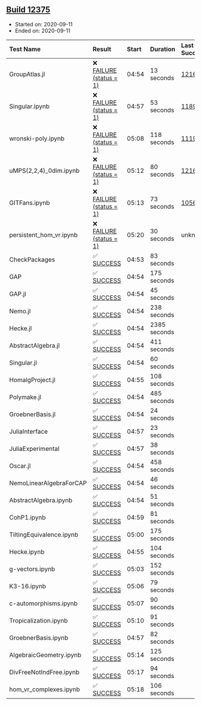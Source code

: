 ## [Build 12375](https://oscarci.mathematik.uni-kl.de/job/oscar/12375/)

* Started on: 2020-09-11
* Ended on: 2020-09-11

| Test Name    | Result | Start | Duration | Last Success | First Failure |
|:-------------|:-------|:------|:---------|:-------------|:--------------|
| GroupAtlas.jl | ❌ [FAILURE (status = 1)](https://oscarci.mathematik.uni-kl.de/job/oscar/12375/artifact/logs/build-12375/GroupAtlas.jl.log) | 04:54 | 13 seconds | [12167](https://oscarci.mathematik.uni-kl.de/job/oscar/12167/) | [12168](https://oscarci.mathematik.uni-kl.de/job/oscar/12168/) |
| Singular.ipynb | ❌ [FAILURE (status = 1)](https://oscarci.mathematik.uni-kl.de/job/oscar/12375/artifact/logs/build-12375/Singular.ipynb.log) | 04:57 | 53 seconds | [11893](https://oscarci.mathematik.uni-kl.de/job/oscar/11893/) | [11894](https://oscarci.mathematik.uni-kl.de/job/oscar/11894/) |
| wronski-poly.ipynb | ❌ [FAILURE (status = 1)](https://oscarci.mathematik.uni-kl.de/job/oscar/12375/artifact/logs/build-12375/wronski-poly.ipynb.log) | 05:08 | 118 seconds | [11192](https://oscarci.mathematik.uni-kl.de/job/oscar/11192/) | [11193](https://oscarci.mathematik.uni-kl.de/job/oscar/11193/) |
| uMPS(2,2,4)_0dim.ipynb | ❌ [FAILURE (status = 1)](https://oscarci.mathematik.uni-kl.de/job/oscar/12375/artifact/logs/build-12375/uMPS-2-2-4-_0dim.ipynb.log) | 05:12 | 80 seconds | [12167](https://oscarci.mathematik.uni-kl.de/job/oscar/12167/) | [12168](https://oscarci.mathematik.uni-kl.de/job/oscar/12168/) |
| GITFans.ipynb | ❌ [FAILURE (status = 1)](https://oscarci.mathematik.uni-kl.de/job/oscar/12375/artifact/logs/build-12375/GITFans.ipynb.log) | 05:13 | 73 seconds | [10566](https://oscarci.mathematik.uni-kl.de/job/oscar/10566/) | [10567](https://oscarci.mathematik.uni-kl.de/job/oscar/10567/) |
| persistent_hom_vr.ipynb | ❌ [FAILURE (status = 1)](https://oscarci.mathematik.uni-kl.de/job/oscar/12375/artifact/logs/build-12375/persistent_hom_vr.ipynb.log) | 05:20 | 30 seconds | unknown | unknown |
| CheckPackages | ✅ [SUCCESS](https://oscarci.mathematik.uni-kl.de/job/oscar/12375/artifact/logs/build-12375/CheckPackages.log) | 04:53 | 83 seconds |  |  |
| GAP | ✅ [SUCCESS](https://oscarci.mathematik.uni-kl.de/job/oscar/12375/artifact/logs/build-12375/GAP.log) | 04:54 | 175 seconds |  |  |
| GAP.jl | ✅ [SUCCESS](https://oscarci.mathematik.uni-kl.de/job/oscar/12375/artifact/logs/build-12375/GAP.jl.log) | 04:54 | 45 seconds |  |  |
| Nemo.jl | ✅ [SUCCESS](https://oscarci.mathematik.uni-kl.de/job/oscar/12375/artifact/logs/build-12375/Nemo.jl.log) | 04:54 | 238 seconds |  |  |
| Hecke.jl | ✅ [SUCCESS](https://oscarci.mathematik.uni-kl.de/job/oscar/12375/artifact/logs/build-12375/Hecke.jl.log) | 04:54 | 2385 seconds |  |  |
| AbstractAlgebra.jl | ✅ [SUCCESS](https://oscarci.mathematik.uni-kl.de/job/oscar/12375/artifact/logs/build-12375/AbstractAlgebra.jl.log) | 04:54 | 411 seconds |  |  |
| Singular.jl | ✅ [SUCCESS](https://oscarci.mathematik.uni-kl.de/job/oscar/12375/artifact/logs/build-12375/Singular.jl.log) | 04:54 | 60 seconds |  |  |
| HomalgProject.jl | ✅ [SUCCESS](https://oscarci.mathematik.uni-kl.de/job/oscar/12375/artifact/logs/build-12375/HomalgProject.jl.log) | 04:55 | 108 seconds |  |  |
| Polymake.jl | ✅ [SUCCESS](https://oscarci.mathematik.uni-kl.de/job/oscar/12375/artifact/logs/build-12375/Polymake.jl.log) | 04:54 | 485 seconds |  |  |
| GroebnerBasis.jl | ✅ [SUCCESS](https://oscarci.mathematik.uni-kl.de/job/oscar/12375/artifact/logs/build-12375/GroebnerBasis.jl.log) | 04:54 | 24 seconds |  |  |
| JuliaInterface | ✅ [SUCCESS](https://oscarci.mathematik.uni-kl.de/job/oscar/12375/artifact/logs/build-12375/JuliaInterface.log) | 04:57 | 23 seconds |  |  |
| JuliaExperimental | ✅ [SUCCESS](https://oscarci.mathematik.uni-kl.de/job/oscar/12375/artifact/logs/build-12375/JuliaExperimental.log) | 04:57 | 38 seconds |  |  |
| Oscar.jl | ✅ [SUCCESS](https://oscarci.mathematik.uni-kl.de/job/oscar/12375/artifact/logs/build-12375/Oscar.jl.log) | 04:54 | 458 seconds |  |  |
| NemoLinearAlgebraForCAP | ✅ [SUCCESS](https://oscarci.mathematik.uni-kl.de/job/oscar/12375/artifact/logs/build-12375/NemoLinearAlgebraForCAP.log) | 04:54 | 46 seconds |  |  |
| AbstractAlgebra.ipynb | ✅ [SUCCESS](https://oscarci.mathematik.uni-kl.de/job/oscar/12375/artifact/logs/build-12375/AbstractAlgebra.ipynb.log) | 04:54 | 51 seconds |  |  |
| CohP1.ipynb | ✅ [SUCCESS](https://oscarci.mathematik.uni-kl.de/job/oscar/12375/artifact/logs/build-12375/CohP1.ipynb.log) | 04:59 | 81 seconds |  |  |
| TiltingEquivalence.ipynb | ✅ [SUCCESS](https://oscarci.mathematik.uni-kl.de/job/oscar/12375/artifact/logs/build-12375/TiltingEquivalence.ipynb.log) | 05:00 | 175 seconds |  |  |
| Hecke.ipynb | ✅ [SUCCESS](https://oscarci.mathematik.uni-kl.de/job/oscar/12375/artifact/logs/build-12375/Hecke.ipynb.log) | 04:55 | 104 seconds |  |  |
| g-vectors.ipynb | ✅ [SUCCESS](https://oscarci.mathematik.uni-kl.de/job/oscar/12375/artifact/logs/build-12375/g-vectors.ipynb.log) | 05:03 | 152 seconds |  |  |
| K3-16.ipynb | ✅ [SUCCESS](https://oscarci.mathematik.uni-kl.de/job/oscar/12375/artifact/logs/build-12375/K3-16.ipynb.log) | 05:06 | 79 seconds |  |  |
| c-automorphisms.ipynb | ✅ [SUCCESS](https://oscarci.mathematik.uni-kl.de/job/oscar/12375/artifact/logs/build-12375/c-automorphisms.ipynb.log) | 05:07 | 90 seconds |  |  |
| Tropicalization.ipynb | ✅ [SUCCESS](https://oscarci.mathematik.uni-kl.de/job/oscar/12375/artifact/logs/build-12375/Tropicalization.ipynb.log) | 05:10 | 91 seconds |  |  |
| GroebnerBasis.ipynb | ✅ [SUCCESS](https://oscarci.mathematik.uni-kl.de/job/oscar/12375/artifact/logs/build-12375/GroebnerBasis.ipynb.log) | 04:57 | 82 seconds |  |  |
| AlgebraicGeometry.ipynb | ✅ [SUCCESS](https://oscarci.mathematik.uni-kl.de/job/oscar/12375/artifact/logs/build-12375/AlgebraicGeometry.ipynb.log) | 05:14 | 125 seconds |  |  |
| DivFreeNotIndFree.ipynb | ✅ [SUCCESS](https://oscarci.mathematik.uni-kl.de/job/oscar/12375/artifact/logs/build-12375/DivFreeNotIndFree.ipynb.log) | 05:17 | 94 seconds |  |  |
| hom_vr_complexes.ipynb | ✅ [SUCCESS](https://oscarci.mathematik.uni-kl.de/job/oscar/12375/artifact/logs/build-12375/hom_vr_complexes.ipynb.log) | 05:18 | 106 seconds |  |  |
